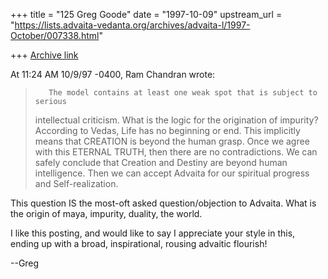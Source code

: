 +++
title = "125 Greg Goode"
date = "1997-10-09"
upstream_url = "https://lists.advaita-vedanta.org/archives/advaita-l/1997-October/007338.html"

+++
[Archive link](https://lists.advaita-vedanta.org/archives/advaita-l/1997-October/007338.html)

At 11:24 AM 10/9/97 -0400, Ram Chandran wrote:

>        The model contains at least one weak spot that is subject to serious
>intellectual criticism. What is the logic for the origination of
>impurity? According to Vedas, Life has  no beginning or end. This
>implicitly means that CREATION is beyond the human grasp. Once we agree
>with this ETERNAL TRUTH, then there are no contradictions. We can safely
>conclude that Creation and Destiny are beyond human intelligence. Then
>we can accept Advaita for our spiritual progress and Self-realization.


This question IS the most-oft asked question/objection to Advaita.  What is
the origin of maya, impurity, duality, the world.

I like this posting, and would like to say I appreciate your style in
this, ending up with a broad, inspirational, rousing advaitic flourish!

--Greg

